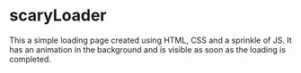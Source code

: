 # scaryLoader
This a simple loading page created using HTML, CSS and a sprinkle of JS. It has an animation in the background and is visible as soon as the loading is completed. 
